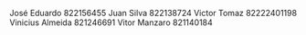 José Eduardo 822156455
Juan Silva 822138724
Victor Tomaz 82222401198
Vinicius Almeida 821246691
Vitor Manzaro 821140184